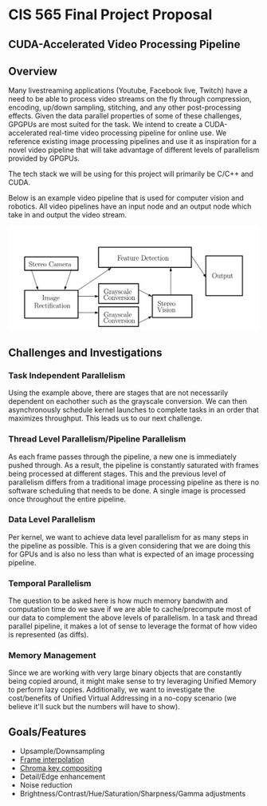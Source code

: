 # CIS 565 Final Project Proposal

## CUDA-Accelerated Video Processing Pipeline

## Overview
Many livestreaming applications (Youtube, Facebook live, Twitch) have a need to be able to process video streams on the fly through compression, encoding, up/down sampling, stitching, and any other post-processing effects. Given the data parallel properties of some of these challenges, GPGPUs are most suited for the task. We intend to create a CUDA-accelerated real-time video processing pipeline for online use. We reference existing image processing pipelines and use it as inspiration for a novel video pipeline that will take advantage of different levels of parallelism provided by GPGPUs.

The tech stack we will be using for this project will primarily be C/C++ and CUDA. 

Below is an example video pipeline that is used for computer vision and robotics. All video pipelines have an input node and an output node which take in and output the video stream. 

![example](img/pipeline_example.png)

## Challenges and Investigations

### Task Independent Parallelism
Using the example above, there are stages that are not necessarily dependent on eachother such as the grayscale conversion. We can then asynchronously schedule kernel launches to complete tasks in an order that maximizes throughput. This leads us to our next challenge.

### Thread Level Parallelism/Pipeline Parallelism
As each frame passes through the pipeline, a new one is immediately pushed through. As a result, the pipeline is constantly saturated with frames being processed at different stages. This and the previous level of parallelism differs from a traditional image processing pipeline as there is no software scheduling that needs to be done. A single image is processed once throughout the entire pipeline.

### Data Level Parallelism
Per kernel, we want to achieve data level parallelism for as many steps in the pipeline as possible. This is a given considering that we are doing this for GPUs and is also no less than what is expected of an image processing pipeline.

### Temporal Parallelism
The question to be asked here is how much memory bandwith and computation time do we save if we are able to cache/precompute most of our data to complement the above levels of parallelism. In a task and thread parallel pipeline, it makes a lot of sense to leverage the format of how video is represented (as diffs).

### Memory Management
Since we are working with very large binary objects that are constantly being copied around, it might make sense to try leveraging Unified Memory to perform lazy copies. Additionally, we want to investigate the cost/benefits of Unified Virtual Addressing in a no-copy scenario (we believe it'll suck but the numbers will have to show).

## Goals/Features
 * Upsample/Downsampling
 * [Frame interpolation](https://www.wikiwand.com/en/Motion_interpolation)
 * [Chroma key compositing](https://www.wikiwand.com/en/Chroma_key)
 * Detail/Edge enhancement
 * Noise reduction
 * Brightness/Contrast/Hue/Saturation/Sharpness/Gamma adjustments
